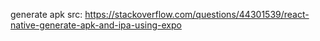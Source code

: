 generate apk
src: https://stackoverflow.com/questions/44301539/react-native-generate-apk-and-ipa-using-expo
